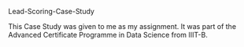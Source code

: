 Lead-Scoring-Case-Study

This Case Study was given to me as my assignment. It was part of the Advanced Certificate Programme in Data Science from IIIT-B.
